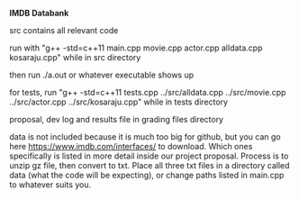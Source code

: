 **IMDB Databank**

src contains all relevant code

run with "g++ -std=c++11 main.cpp movie.cpp actor.cpp alldata.cpp kosaraju.cpp" while in src directory

then run ./a.out or whatever executable shows up

for tests, run "g++ -std=c++11 tests.cpp ../src/alldata.cpp ../src/movie.cpp ../src/actor.cpp ../src/kosaraju.cpp" while in tests directory

proposal, dev log and results file in grading files directory

data is not included because it is much too big for github, but you can go here https://www.imdb.com/interfaces/ to download. Which ones specifically is listed in more detail inside our project proposal. Process is to unzip gz file, then convert to txt.
Place all three txt files in a directory called data (what the code will be expecting), or change paths listed in main.cpp to whatever suits you.
